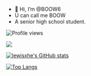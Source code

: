 - 👋 Hi, I’m @BOOW6
- U can call me BOOW
- A senior high school student.

![Profile views](https://komarev.com/ghpvc/?username=BOOW6&style=flat)

![](https://img.shields.io/badge/Dell-Inspiron_5493-blue?style=flat&logo=dell&logoColor=ffffff)

[![lewisxhe's GitHub stats](https://github-readme-stats.vercel.app/api?username=BOOW6&show_icons=true&theme=synthwave)](https://github.com/anuraghazra/github-readme-stats)

[![Top Langs](https://github-readme-stats.vercel.app/api/top-langs/?username=BOOW6&layout=compact&theme=synthwave)](https://github.com/anuraghazra/github-readme-stats)

